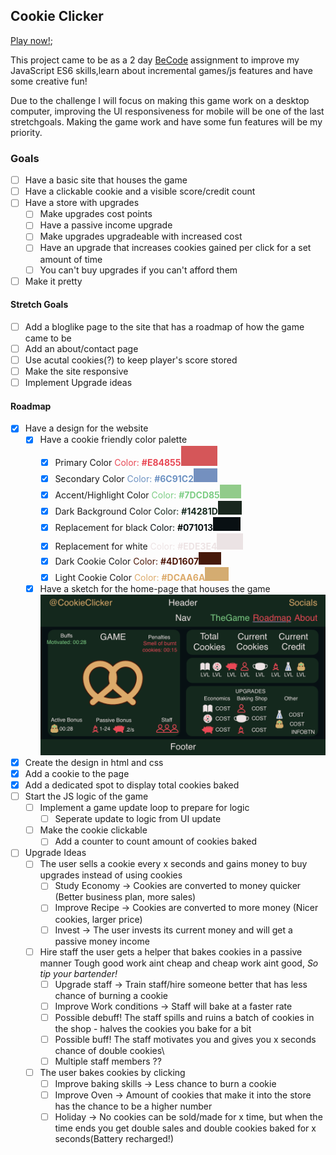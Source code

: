 ## Cookie Clicker ##
[Play now!](https://yasserb94.github.io/CookieClicker/);

This project came to be as a 2 day [BeCode](https://becode.org) assignment to improve my JavaScript ES6 skills,learn about incremental games/js features and have some creative fun!

Due to the challenge I will focus on making this game work on a desktop computer, improving the UI responsiveness for mobile will be one of the last stretchgoals.
Making the game work and have some fun features will be my priority.
### Goals ###
- [ ] Have a basic site that houses the game
- [ ] Have a clickable cookie and a visible score/credit count
- [ ] Have a store with upgrades
  - [ ] Make upgrades cost points
  - [ ] Have a passive income upgrade
  - [ ] Make upgrades upgradeable with increased cost
  - [ ] Have an upgrade that increases cookies gained per click for a set amount of time
  - [ ] You can't buy upgrades if you can't afford them
- [ ] Make it pretty
#### Stretch Goals ####
- [ ] Add a bloglike page to the site that has a roadmap of how the game came to be
- [ ] Add an about/contact page
- [ ] Use acutal cookies(?) to keep player's score stored
- [ ] Make the site responsive
- [ ] Implement Upgrade ideas
#### Roadmap ####
- [X] Have a design for the website
  - [X] Have a cookie friendly color palette
    - [X] Primary Color             <span style="color:#E84855">Color: **#E84855**![colorPalettePreview](assets/ReadMeImages/Colors/red.png)</span>
    - [X] Secondary Color           <span style="color:#6C91C2">Color: **#6C91C2**![colorPalettePreview](assets/ReadMeImages/Colors/blue.png)</span>
    - [X] Accent/Highlight Color    <span style="color:#7DCD85">Color: **#7DCD85**![colorPalettePreview](assets/ReadMeImages/Colors/greenLight.png)</span>
    - [X] Dark Background Color     <span style="color:#14281D">Color: **#14281D**![colorPalettePreview](assets/ReadMeImages/Colors/greenDark.png)</span>
    - [X] Replacement for black     <span style="color:#071013">Color: **#071013**![colorPalettePreview](assets/ReadMeImages/Colors/black.png)</span>
    - [X] Replacement for white     <span style="color:#EDE3E4">Color: **#EDE3E4**![colorPalettePreview](assets/ReadMeImages/Colors/white.png)</span>
    - [X] Dark Cookie Color         <span style="color:#4D1607">Color: **#4D1607**![colorPalettePreview](assets/ReadMeImages/Colors/brownDark.png)</span>
    - [X] Light Cookie Color        <span style="color:#DCAA6A">Color: **#DCAA6A**![colorPalettePreview](assets/ReadMeImages/Colors/brownLight.png)</span>
  - [X] Have a sketch for the home-page that houses the game
![homepage game sketch](assets/ReadMeImages/sketch-for-gamepage.webp)
- [X] Create the design in html and css
- [X] Add a cookie to the page
- [X] Add a dedicated spot to display total cookies baked
- [ ] Start the JS logic of the game
  - [ ] Implement a game update loop to prepare for logic
    - [ ] Seperate update to logic from UI update
  - [ ] Make the cookie clickable
    - [ ] Add a counter to count amount of cookies baked

- [ ] Upgrade Ideas
  - [ ] The user sells a cookie every x seconds and gains money to buy upgrades instead of using cookies
    - [ ] Study Economy -> Cookies are converted to money quicker (Better business plan, more sales)
    - [ ] Improve Recipe -> Cookies are converted to more money (Nicer cookies, larger price)
    - [ ] Invest -> The user invests its current money and will get a passive money income
  - [ ] Hire staff the user gets a helper that bakes cookies in a passive manner Tough good work aint cheap and cheap work aint good, *So tip your bartender!*
    - [ ] Upgrade staff -> Train staff/hire someone better that has less chance of burning a cookie
    - [ ] Improve Work conditions -> Staff will bake at a faster rate
    - [ ] Possible debuff! The staff spills and ruins a batch of cookies in the shop - halves the cookies you bake for a bit
    - [ ] Possible buff! The staff motivates you and gives you x seconds chance of double cookies\
    - [ ] Multiple staff members ??
  - [ ] The user bakes cookies by clicking
    - [ ] Improve baking skills -> Less chance to burn a cookie
    - [ ] Improve Oven -> Amount of cookies that make it into the store has the chance to be a higher number
    - [ ] Holiday -> No cookies can be sold/made for x time, but when the time ends you get double sales and double cookies baked for x seconds(Battery recharged!)
